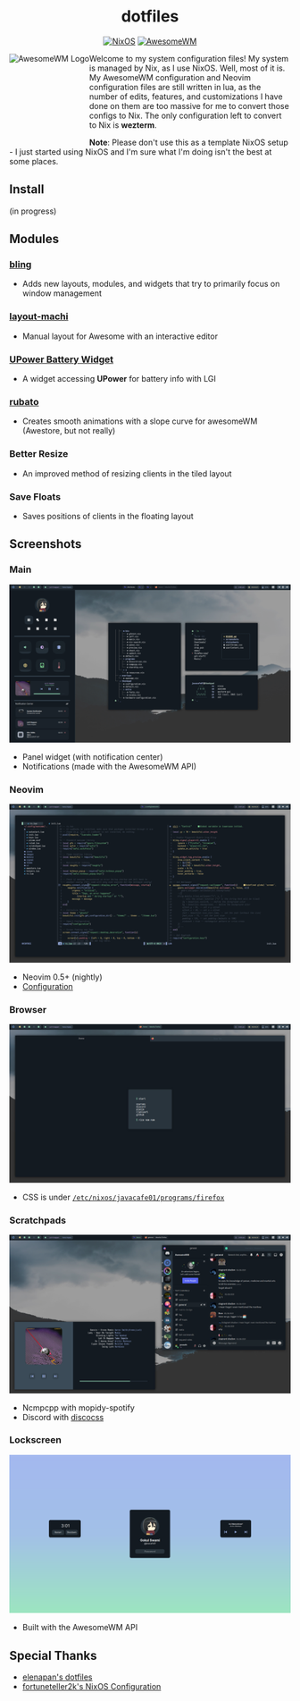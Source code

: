 <div align=center>

# dotfiles

[![NixOS](https://img.shields.io/badge/NixOS-21.11-informational.svg?logo=nixos)](https://github.com/nixos/nixpkgs) [![AwesomeWM](https://img.shields.io/badge/AwesomeWM-git-blue.svg?logo=lua)](https://github.com/awesomeWM/awesome)

</div>

<a href="https://awesomewm.org/"><img alt="AwesomeWM Logo" height="160" align = "left" src="https://upload.wikimedia.org/wikipedia/commons/0/07/Awesome_logo.svg"></a>

Welcome to my system configuration files! My system is managed by Nix, as I use NixOS. Well, most of it is. My AwesomeWM configuration and Neovim configuration files are still written in lua, as the number of edits, features, and customizations I have done on them are too massive for me to convert those configs to Nix. The only configuration left to convert to Nix is **wezterm**.

**Note**: Please don't use this as a template NixOS setup - I just started using NixOS and I'm sure what I'm doing isn't the best at some places.

## Install
(in progress)

## Modules
### [bling](https://github.com/BlingCorp/bling)
- Adds new layouts, modules, and widgets that try to primarily focus on window management
### [layout-machi](https://github.com/xinhaoyuan/layout-machi)
- Manual layout for Awesome with an interactive editor
### [UPower Battery Widget](https://github.com/Aire-One/awesome-battery_widget)
- A widget accessing **UPower** for battery info with LGI
### [rubato](https://github.com/andOrlando/rubato)
- Creates smooth animations with a slope curve for awesomeWM (Awestore, but not really)
### Better Resize
- An improved method of resizing clients in the tiled layout
### Save Floats
- Saves positions of clients in the floating layout

## Screenshots
### Main
![Main](assets/main.png)
- Panel widget (with notification center)
- Notifications (made with the AwesomeWM API)
### Neovim
![Nvim](assets/nvim.png)
- Neovim 0.5+ (nightly)
- [Configuration](https://github.com/JavaCafe01/NvChad)
### Browser
![Firefox](assets/firefox.png)
- CSS is under [`/etc/nixos/javacafe01/programs/firefox`](https://github.com/JavaCafe01/awedots/tree/master/etc/nixos/javacafe01/programs/firefox)
### Scratchpads
![Scratchpads](assets/scratchpads.png)
- Ncmpcpp with mopidy-spotify
- Discord with [discocss](https://github.com/mlvzk/discocss)
### Lockscreen
![Lockscreen](assets/lockscreen.png)
- Built with the AwesomeWM API

## Special Thanks
- [elenapan's dotfiles](https://github.com/elenapan/dotfiles)
- [fortuneteller2k's NixOS Configuration](https://github.com/fortuneteller2k/nix-config)
